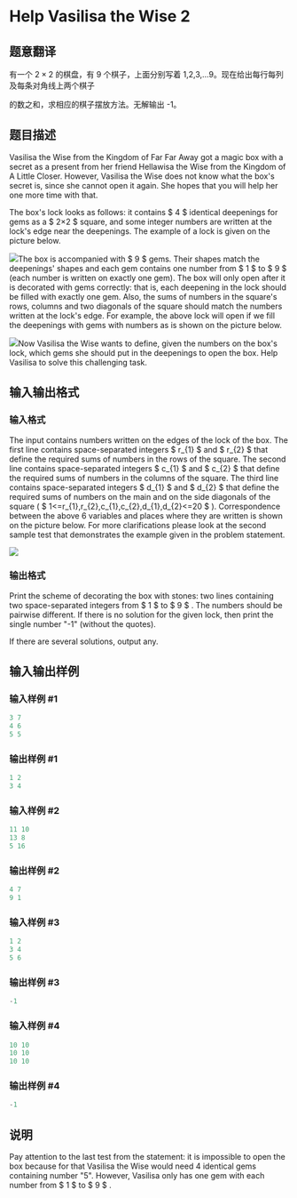 # Help Vasilisa the Wise 2

## 题意翻译

有一个 $2\times2$ 的棋盘，有 9 个棋子，上面分别写着 1,2,3,…9。现在给出每行每列及每条对角线上两个棋子

的数之和，求相应的棋子摆放方法。无解输出 -1。

## 题目描述

Vasilisa the Wise from the Kingdom of Far Far Away got a magic box with a secret as a present from her friend Hellawisa the Wise from the Kingdom of A Little Closer. However, Vasilisa the Wise does not know what the box's secret is, since she cannot open it again. She hopes that you will help her one more time with that.

The box's lock looks as follows: it contains $ 4 $ identical deepenings for gems as a $ 2×2 $ square, and some integer numbers are written at the lock's edge near the deepenings. The example of a lock is given on the picture below.

![](https://cdn.luogu.com.cn/upload/vjudge_pic/CF143A/3afffa6690b0a7fee0cca96fe3fb7d95cf7329f2.png)The box is accompanied with $ 9 $ gems. Their shapes match the deepenings' shapes and each gem contains one number from $ 1 $ to $ 9 $ (each number is written on exactly one gem). The box will only open after it is decorated with gems correctly: that is, each deepening in the lock should be filled with exactly one gem. Also, the sums of numbers in the square's rows, columns and two diagonals of the square should match the numbers written at the lock's edge. For example, the above lock will open if we fill the deepenings with gems with numbers as is shown on the picture below.

![](https://cdn.luogu.com.cn/upload/vjudge_pic/CF143A/3d3ced733d775964ba52205e4c988cebde0d133f.png)Now Vasilisa the Wise wants to define, given the numbers on the box's lock, which gems she should put in the deepenings to open the box. Help Vasilisa to solve this challenging task.

## 输入输出格式

### 输入格式

The input contains numbers written on the edges of the lock of the box. The first line contains space-separated integers $ r_{1} $ and $ r_{2} $ that define the required sums of numbers in the rows of the square. The second line contains space-separated integers $ c_{1} $ and $ c_{2} $ that define the required sums of numbers in the columns of the square. The third line contains space-separated integers $ d_{1} $ and $ d_{2} $ that define the required sums of numbers on the main and on the side diagonals of the square ( $ 1<=r_{1},r_{2},c_{1},c_{2},d_{1},d_{2}<=20 $ ). Correspondence between the above 6 variables and places where they are written is shown on the picture below. For more clarifications please look at the second sample test that demonstrates the example given in the problem statement.

![](https://cdn.luogu.com.cn/upload/vjudge_pic/CF143A/f08042200b16ea0b985a26619f2a38dbdf350df2.png)

### 输出格式

Print the scheme of decorating the box with stones: two lines containing two space-separated integers from $ 1 $ to $ 9 $ . The numbers should be pairwise different. If there is no solution for the given lock, then print the single number "-1" (without the quotes).

If there are several solutions, output any.

## 输入输出样例

### 输入样例 #1

```cpp
3 7
4 6
5 5

```
### 输出样例 #1

```cpp
1 2
3 4

```
### 输入样例 #2

```cpp
11 10
13 8
5 16

```
### 输出样例 #2

```cpp
4 7
9 1

```
### 输入样例 #3

```cpp
1 2
3 4
5 6

```
### 输出样例 #3

```cpp
-1

```
### 输入样例 #4

```cpp
10 10
10 10
10 10

```
### 输出样例 #4

```cpp
-1

```
## 说明

Pay attention to the last test from the statement: it is impossible to open the box because for that Vasilisa the Wise would need 4 identical gems containing number "5". However, Vasilisa only has one gem with each number from $ 1 $ to $ 9 $ .

